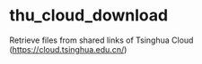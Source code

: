 # thu_cloud_download
Retrieve files from shared links of Tsinghua Cloud (https://cloud.tsinghua.edu.cn/)
